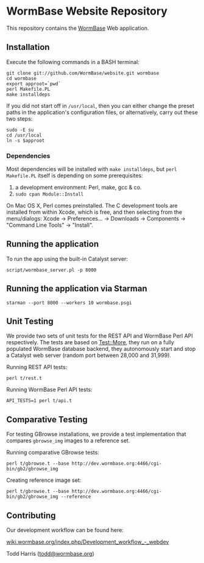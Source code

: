 WormBase Website Repository
===========================

This repository contains the [WormBase](http://www.wormbase.org) Web application.

Installation
------------

Execute the following commands in a BASH terminal:

    git clone git://github.com/WormBase/website.git wormbase
    cd wormbase
    export approot=`pwd`
    perl Makefile.PL
    make installdeps

If you did not start off in `/usr/local`, then you can either change the preset paths in the application's configuration files, or alternatively, carry out these two steps:

    sudo -E su
    cd /usr/local
    ln -s $approot

### Dependencies

Most dependencies will be installed with `make installdeps`, but `perl Makefile.PL` itself is depending on some prerequisites:

1.  a development environment: Perl, make, gcc & co.
2.  `sudo cpan Module::Install`

On Mac OS X, Perl comes preinstalled. The C development tools are installed from within Xcode, which is free, and then selecting from the menu/dialogs: Xcode -> Preferences... -> Downloads -> Components -> "Command Line Tools" -> "Install".

Running the application
-----------------------

To run the app using the built-in Catalyst server:

    script/wormbase_server.pl -p 8000

Running the application via Starman
-----------------------------------

    starman --port 8000 --workers 10 wormbase.psgi

Unit Testing
------------

We provide two sets of unit tests for the REST API and WormBase Perl API respectively. The tests are based on [Test::More](http://perldoc.perl.org/Test/More.html), they run on a fully populated WormBase database backend, they autonomously start and stop a Catalyst web server (random port between 28,000 and 31,999).

Running REST API tests:

    perl t/rest.t


Running WormBase Perl API tests:

    API_TESTS=1 perl t/api.t

Comparative Testing
-------------------

For testing GBrowse installations, we provide a test implementation that compares `gbrowse_img` images to a reference set.

Running comparative GBrowse tests:

    perl t/gbrowse.t --base http://dev.wormbase.org:4466/cgi-bin/gb2/gbrowse_img

Creating reference image set:

    perl t/gbrowse.t --base http://dev.wormbase.org:4466/cgi-bin/gb2/gbrowse_img --reference

Contributing
------------

Our development workflow can be found here:

[wiki.wormbase.org/index.php/Development_workflow_-_webdev](wiki.wormbase.org/index.php/Development_workflow_-_webdev)

Todd Harris (todd@wormbase.org)
